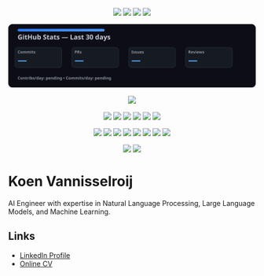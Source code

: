 <!-- flashy header -->
<p align="center">
  <img src="https://img.shields.io/github/followers/Koen-Vannisselroij?label=Followers&style=for-the-badge" />
  <img src="https://img.shields.io/github/last-commit/Koen-Vannisselroij/Koen-Vannisselroij?label=Last%20profile%20update&style=for-the-badge" />
  <!-- rolling stats (you'll enable these in step 2) -->
  <img src="https://img.shields.io/endpoint?url=https://raw.githubusercontent.com/Koen-Vannisselroij/Koen-Vannisselroij/main/badges/commit-avg-30d.json&style=for-the-badge" />
  <img src="https://img.shields.io/endpoint?url=https://raw.githubusercontent.com/Koen-Vannisselroij/Koen-Vannisselroij/main/badges/contrib-avg-30d.json&style=for-the-badge" />
</p>

<p align="center">
  <img src="https://raw.githubusercontent.com/Koen-Vannisselroij/Koen-Vannisselroij/main/badges/last-30d-stats.svg?v=2" />
  <!-- above card is generated daily by GitHub Actions from the last 30 days -->
</p>
<p align="center">
  <img src="https://streak-stats.demolab.com?user=Koen-Vannisselroij&theme=dark&hide_border=true" />
</p>

<!-- tech stack (flashy) -->
<p align="center">
  <!-- Core ML -->
  <img src="https://img.shields.io/badge/Python-3776AB?logo=python&logoColor=white&style=for-the-badge" />
  <img src="https://img.shields.io/badge/PyTorch-EE4C2C?logo=pytorch&logoColor=white&style=for-the-badge" />
  <img src="https://img.shields.io/badge/scikit--learn-F7931E?logo=scikitlearn&logoColor=white&style=for-the-badge" />
  <img src="https://img.shields.io/badge/NumPy-4DABCF?logo=numpy&logoColor=white&style=for-the-badge" />
  <img src="https://img.shields.io/badge/pandas-150458?logo=pandas&logoColor=white&style=for-the-badge" />
  <img src="https://img.shields.io/badge/Hugging%20Face-FFD21E?logo=huggingface&logoColor=black&style=for-the-badge" />
</p>

<p align="center">
  <!-- Backend & MLOps -->
  <img src="https://img.shields.io/badge/FastAPI-009688?logo=fastapi&logoColor=white&style=for-the-badge" />
  <img src="https://img.shields.io/badge/Docker-2496ED?logo=docker&logoColor=white&style=for-the-badge" />
  <img src="https://img.shields.io/badge/MLflow-0194E2?logo=mlflow&logoColor=white&style=for-the-badge" />
  <img src="https://img.shields.io/badge/LangChain-000000?logo=chainlink&logoColor=white&style=for-the-badge" />
  <img src="https://img.shields.io/badge/Airflow-017CEE?logo=apacheairflow&logoColor=white&style=for-the-badge" />
  <img src="https://img.shields.io/badge/AWS-232F3E?logo=amazonaws&logoColor=white&style=for-the-badge" />
  <img src="https://img.shields.io/badge/Google%20Cloud-4285F4?logo=googlecloud&logoColor=white&style=for-the-badge" />
  <img src="https://img.shields.io/badge/PostgreSQL-4169E1?logo=postgresql&logoColor=white&style=for-the-badge" />
</p>

<p align="center">
  <!-- Frontend & misc -->
  <img src="https://img.shields.io/badge/TypeScript-3178C6?logo=typescript&logoColor=white&style=for-the-badge" />
  <img src="https://img.shields.io/badge/Swift-FA7343?logo=swift&logoColor=white&style=for-the-badge" />
</p>

# Koen Vannisselroij

AI Engineer with expertise in Natural Language Processing, Large Language Models, and Machine Learning.

## Links
- [LinkedIn Profile](https://linkedin.com/in/koenvannisselroij)
- [Online CV](https://koen-vannisselroij.github.io/Koen-Vannisselroij/)
